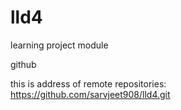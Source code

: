 # lld4
learning project module 

github

this is address of remote repositories:  
https://github.com/sarvjeet908/lld4.git
